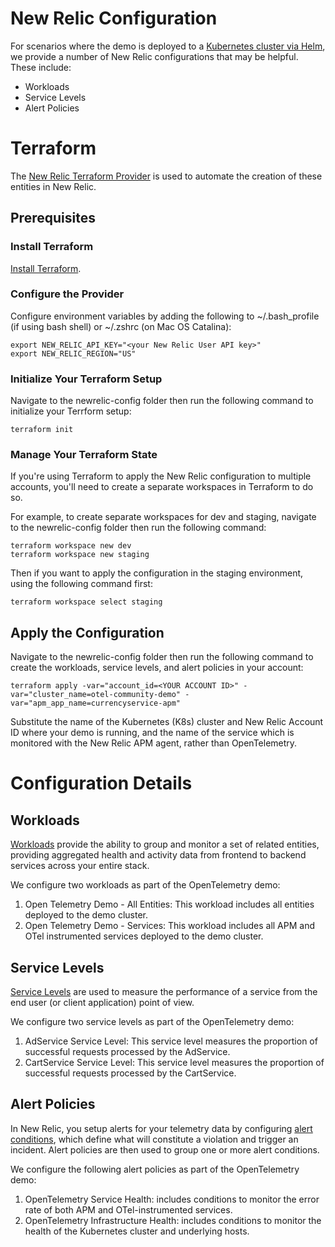 # New Relic Configuration 

For scenarios where the demo is deployed to a [Kubernetes cluster via Helm](https://github.com/newrelic/opentelemetry-demo/blob/main/docs/kubernetes_deployment.md), we provide a number of New Relic configurations that may be helpful. These include: 

- Workloads
- Service Levels 
- Alert Policies 

# Terraform 

The [New Relic Terraform Provider](https://registry.terraform.io/providers/newrelic/newrelic/latest/docs) is used to automate the creation of these entities in New Relic. 

## Prerequisites

### Install Terraform 

[Install Terraform](https://learn.hashicorp.com/tutorials/terraform/install-cli?_ga=2.188018664.1544580744.1674157852-1046607839.1671584818). 

### Configure the Provider 

Configure environment variables by adding the following to ~/.bash_profile (if using bash shell) or ~/.zshrc (on Mac OS Catalina): 

```console
export NEW_RELIC_API_KEY="<your New Relic User API key>"
export NEW_RELIC_REGION="US" 
```

### Initialize Your Terraform Setup 

Navigate to the newrelic-config folder then run the following command to initialize your Terrform setup: 

```console
terraform init 
```

### Manage Your Terraform State

If you're using Terraform to apply the New Relic configuration to multiple accounts, you'll need to create a separate workspaces in Terraform to do so. 

For example, to create separate workspaces for dev and staging, navigate to the newrelic-config folder then run the following command: 

```console
terraform workspace new dev
terraform workspace new staging
```

Then if you want to apply the configuration in the staging environment, using the following command first: 

```console
terraform workspace select staging
```

## Apply the Configuration

Navigate to the newrelic-config folder then run the following command to create the workloads, service levels, and alert policies in your account: 

```console
terraform apply -var="account_id=<YOUR ACCOUNT ID>" -var="cluster_name=otel-community-demo" -var="apm_app_name=currencyservice-apm"
```

Substitute the name of the Kubernetes (K8s) cluster and New Relic Account ID where your demo is running, and the name of the service which is monitored with the New Relic APM agent, rather than OpenTelemetry.  

# Configuration Details 

## Workloads

[Workloads](https://docs.newrelic.com/docs/new-relic-solutions/new-relic-one/workloads/workloads-isolate-resolve-incidents-faster/) provide the ability to group and monitor a set of related entities, providing aggregated health and activity data from frontend to backend services across your entire stack. 

We configure two workloads as part of the OpenTelemetry demo: 

1) Open Telemetry Demo - All Entities: This workload includes all entities deployed to the demo cluster. 
2) Open Telemetry Demo - Services: This workload includes all APM and OTel instrumented services deployed to the demo cluster. 

## Service Levels

[Service Levels](https://docs.newrelic.com/docs/service-level-management/intro-slm/) are used to measure the performance of a service from the end user (or client application) point of view. 

We configure two service levels as part of the OpenTelemetry demo: 

1) AdService Service Level: This service level measures the proportion of successful requests processed by the AdService. 
2) CartService Service Level: This service level measures the proportion of successful requests processed by the CartService. 


## Alert Policies 

In New Relic, you setup alerts for your telemetry data by configuring [alert conditions](https://docs.newrelic.com/docs/alerts-applied-intelligence/applied-intelligence/incident-intelligence/basic-alerting-concepts/), which define what will constitute a violation and trigger an incident.  Alert policies are then used to group one or more alert conditions.  

We configure the following alert policies as part of the OpenTelemetry demo: 

1) OpenTelemetry Service Health: includes conditions to monitor the error rate of both APM and OTel-instrumented services. 
2) OpenTelemetry Infrastructure Health: includes conditions to monitor the health of the Kubernetes cluster and underlying hosts. 